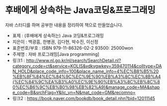 # 후배에게 상속하는 Java코딩&amp;프로그래밍

자바 스터디를 하며 공부한 내용을 정리하여 책으로 만들었습니다.

* 표제 : (후배에게 상속하는) Java 코딩&프로그래밍 <br>
* 지은이 : 백광흠, 한병권, 김다현, 박수진, 이신정<br>
* 표준번호/부호 : ISBN 979-11-86326-02-2 93500: 25000won<br>
* 주제명 : 자바 프로그래밍[Java programming]<br>
* 링크1 : http://www.nl.go.kr/nl/search/SearchDetail.nl?category_code=ct&service=KOLIS&vdkvgwkey=359470114&colltype=DAN_HOLD&place_code_info=100&place_name_info=4%EC%B8%B5%20%EB%8F%84%EC%84%9C%EC%9E%90%EB%A3%8C%EC%8B%A4(%EC%84%9C%EA%B3%A0%EC%9E%90%EB%A3%8C%EB%8C%80%EC%B6%9C%EB%B0%98%EB%82%A9)&manage_code=MA&shape_code=B&srchFlag=Y&lic_yn=N&mat_code=GM&recomno= <br>
* 링크2 : https://book.naver.com/bookdb/book_detail.nhn?bid=12011145
